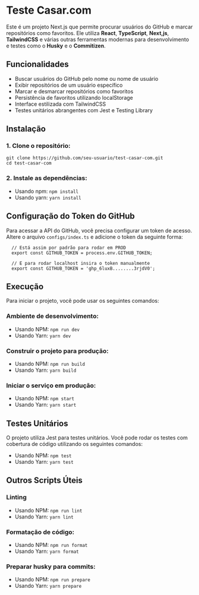 # Teste Casar.com

Este é um projeto Next.js que permite procurar usuários do GitHub e marcar repositórios como favoritos. Ele utiliza **React**, **TypeScript**, **Next,js**, **TailwindCSS** e várias outras ferramentas modernas para desenvolvimento e testes como o **Husky** e o **Commitizen**.

## Funcionalidades
- Buscar usuários do GitHub pelo nome ou nome de usuário
- Exibir repositórios de um usuário específico
- Marcar e desmarcar repositórios como favoritos
- Persistência de favoritos utilizando localStorage
- Interface estilizada com TailwindCSS
- Testes unitários abrangentes com Jest e Testing Library

## Instalação

### 1. Clone o repositório:

```
git clone https://github.com/seu-usuario/test-casar-com.git
cd test-casar-com
```

### 2. Instale as dependências:

- Usando npm: `npm install`
- Usando yarn: `yarn install`

## Configuração do Token do GitHub

Para acessar a API do GitHub, você precisa configurar um token de acesso. Altere o arquivo `configs/index.ts` e adicione o token da seguinte forma:

```
  // Está assim por padrão para rodar em PROD
  export const GITHUB_TOKEN = process.env.GITHUB_TOKEN;

  // E para rodar localhost insira o token manualmente
  export const GITHUB_TOKEN = 'ghp_6luxB........3rjdV0';
```

## Execução

Para iniciar o projeto, você pode usar os seguintes comandos:

### Ambiente de desenvolvimento:

- Usando NPM: `npm run dev`
- Usando Yarn: `yarn dev`

### Construir o projeto para produção:

- Usando NPM: `npm run build`
- Usando Yarn: `yarn build`

### Iniciar o serviço em produção:

- Usando NPM: `npm start`
- Usando Yarn: `yarn start`

## Testes Unitários

O projeto utiliza Jest para testes unitários. Você pode rodar os testes com cobertura de código utilizando os seguintes comandos:

- Usando NPM: `npm test`
- Usando Yarn: `yarn test`

## Outros Scripts Úteis

### Linting

- Usando NPM: `npm run lint`
- Usando Yarn: `yarn lint`

### Formatação de código:

- Usando NPM: `npm run format`
- Usando Yarn: `yarn format`

### Preparar husky para commits:

- Usando NPM: `npm run prepare`
- Usando Yarn: `yarn prepare`


